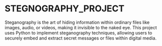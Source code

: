 # STEGNOGRAPHY_PROJECT
Steganography is the art of hiding information within ordinary files like images, audio, or videos, making it invisible to the naked eye. This project uses Python to implement steganography techniques, allowing users to securely embed and extract secret messages or files within digital media.
